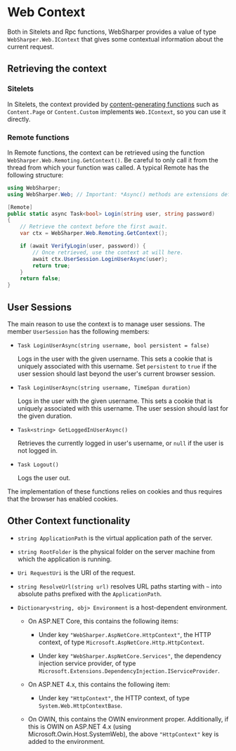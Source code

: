 # Web Context

Both in Sitelets and Rpc functions, WebSharper provides a value of type `WebSharper.Web.IContext` that gives some contextual information about the current request.

## Retrieving the context

### Sitelets

In Sitelets, the context provided by [content-generating functions](Sitelets.md#content) such as `Content.Page` or `Content.Custom` implements `Web.IContext`, so you can use it directly.

### Remote functions

In Remote functions, the context can be retrieved using the function `WebSharper.Web.Remoting.GetContext()`. Be careful to only call it from the thread from which your function was called. A typical Remote has the following structure:

```csharp
using WebSharper;
using WebSharper.Web; // Important: *Async() methods are extensions defined here

[Remote]
public static async Task<bool> Login(string user, string password)
{
    // Retrieve the context before the first await.
    var ctx = WebSharper.Web.Remoting.GetContext();

    if (await VerifyLogin(user, password)) {
        // Once retrieved, use the context at will here.
        await ctx.UserSession.LoginUserAsync(user);
        return true;
    }
    return false;
}
```

<a name="user-sessions"></a>
## User Sessions

The main reason to use the context is to manage user sessions. The member `UserSession` has the following members:

* `Task LoginUserAsync(string username, bool persistent = false)`

    Logs in the user with the given username. This sets a cookie that is uniquely associated with this username. Set `persistent` to `true` if the user session should last beyond the user's current browser session.

* `Task LoginUserAsync(string username, TimeSpan duration)`

    Logs in the user with the given username. This sets a cookie that is uniquely associated with this username. The user session should last for the given duration.

* `Task<string> GetLoggedInUserAsync()`

    Retrieves the currently logged in user's username, or `null` if the user is not logged in.

* `Task Logout()`

    Logs the user out.

The implementation of these functions relies on cookies and thus requires that the browser has enabled cookies.

## Other Context functionality

* `string ApplicationPath` is the virtual application path of the server.

* `string RootFolder` is the physical folder on the server machine from which the application is running.

* `Uri RequestUri` is the URI of the request.

* `string ResolveUrl(string url)` resolves URL paths starting with `~` into absolute paths prefixed with the `ApplicationPath`.

* `Dictionary<string, obj> Environment` is a host-dependent environment.

    * On ASP.NET Core, this contains the following items:
    
        * Under key `"WebSharper.AspNetCore.HttpContext"`, the HTTP context, of type `Microsoft.AspNetCore.Http.HttpContext`.
        
        * Under key `"WebSharper.AspNetCore.Services"`, the dependency injection service provider, of type `Microsoft.Extensions.DependencyInjection.IServiceProvider`.

    * On ASP.NET 4.x, this contains the following item:

        * Under key `"HttpContext"`, the HTTP context, of type `System.Web.HttpContextBase`.

    * On OWIN, this contains the OWIN environment proper. Additionally, if this is OWIN on ASP.NET 4.x (using Microsoft.Owin.Host.SystemWeb), the above `"HttpContext"` key is added to the environment.
